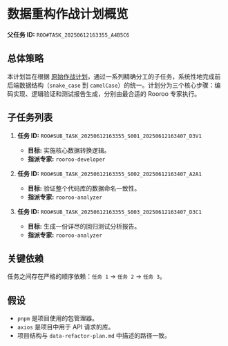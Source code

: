 # 数据重构作战计划概览

**父任务 ID:** `ROO#TASK_20250612163355_A4B5C6`

## 总体策略

本计划旨在根据 [原始作战计划](<../../data-refactor-plan.md>)，通过一系列精确分工的子任务，系统性地完成前后端数据结构（`snake_case` 到 `camelCase`）的统一。计划分为三个核心步骤：编码实现、逻辑验证和测试报告生成，分别由最合适的 Rooroo 专家执行。

## 子任务列表

1.  **任务 ID:** `ROO#SUB_TASK_20250612163355_S001_20250612163407_D3V1`
    *   **目标:** 实施核心数据转换逻辑。
    *   **指派专家:** `rooroo-developer`

2.  **任务 ID:** `ROO#SUB_TASK_20250612163355_S002_20250612163407_A2A1`
    *   **目标:** 验证整个代码库的数据命名一致性。
    *   **指派专家:** `rooroo-analyzer`

3.  **任务 ID:** `ROO#SUB_TASK_20250612163355_S003_20250612163407_D3C1`
    *   **目标:** 生成一份详尽的回归测试分析报告。
    *   **指派专家:** `rooroo-analyzer`

## 关键依赖

任务之间存在严格的顺序依赖：`任务 1` -> `任务 2` -> `任务 3`。

## 假设

*   `pnpm` 是项目使用的包管理器。
*   `axios` 是项目中用于 API 请求的库。
*   项目结构与 `data-refactor-plan.md` 中描述的路径一致。